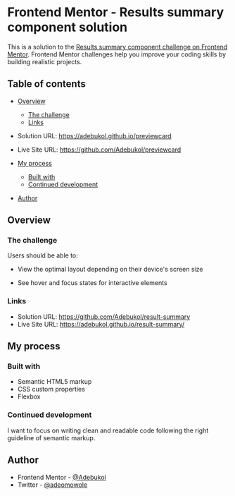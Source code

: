 # Frontend Mentor - Results summary component solution

This is a solution to the [Results summary component challenge on Frontend Mentor](https://www.frontendmentor.io/challenges/results-summary-component-CE_K6s0maV). Frontend Mentor challenges help you improve your coding skills by building realistic projects. 
## Table of contents

- [Overview](#overview)
  - [The challenge](#the-challenge)
  - [Links](#links)
- Solution URL: https://adebukol.github.io/previewcard
- Live Site URL: https://github.com/Adebukol/previewcard

  
- [My process](#my-process)
  - [Built with](#built-with)
  - [Continued development](#continued-development)

- [Author](#author)

## Overview

### The challenge

Users should be able to:

- View the optimal layout depending on their device's screen size

- See hover and focus states for interactive elements

### Links

- Solution URL: https://github.com/Adebukol/result-summary
- Live Site URL: https://adebukol.github.io/result-summary/

## My process

### Built with

- Semantic HTML5 markup
- CSS custom properties
- Flexbox

### Continued development

I want to focus on writing clean and readable code following the right guideline of semantic markup.

## Author

- Frontend Mentor - [@Adebukol](https://www.frontendmentor.io/profile/Adebukol)
- Twitter - [@adeomowole](https://www.twitter.com/adeomowole)
